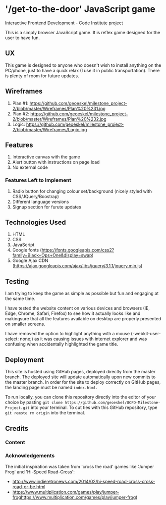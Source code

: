 # '/get-to-the-door' JavaScript game
Interactive Frontend Development - Code Institute project

This is a simply browser JavaScript game. It is reflex game designed for the user to have fun.

## UX
 
This game is designed to anyone who doesn't wish to install anything on the PC/phone, just to have a quick relax (I use it in public transportation). There is plenty of room for future updates.

## Wireframes

1. Plan #1: https://github.com/geoeskel/milestone_project-2/blob/master/Wireframes/Plan%20%231.jpg
2. Plan #2: https://github.com/geoeskel/milestone_project-2/blob/master/Wireframes/Plan%20%232.jpg                
2. Logic: https://github.com/geoeskel/milestone_project-2/blob/master/Wireframes/Logic.jpg


## Features

1. Interactive canvas with the game
2. Alert button with instructions on page load
3. No external code



### Features Left to Implement

1. Radio button for changing colour set/background (nicely styled with CSS/JQuery/Boostrap)
2. Different language versions 
3. Signup section for furute updates

## Technologies Used

1. HTML
2. CSS 
3. JavaScript
4. Google fonts (https://fonts.googleapis.com/css2?family=Black+Ops+One&display=swap)
5. Google Ajax CDN (https://ajax.googleapis.com/ajax/libs/jquery/3.1.1/jquery.min.js)

## Testing

I am trying to keep the game as simple as possible but fun and engaging at the same time.

I have tested the website content on various devices and browsers (IE, Edge, Chrome, Safari, Firefox) to see how it actually looks like and makingsure that all the features available on desktop are properly presented on smaller screens.

I have removed the option to highlight anything with a mouse (-webkit-user-select: none;) as it was causing issues with internet explorer and was confusing when accidentally highlighted the game title.

## Deployment

This site is hosted using GitHub pages, deployed directly from the master branch. The deployed site will update automatically upon new commits to the master branch. In order for the site to deploy correctly on GitHub pages, the landing page must be named `index.html`.

To run locally, you can clone this repository directly into the editor of your choice by pasting `git clone https://github.com/geoeskel/UCFD-Milestone-Project.git` into your terminal. To cut ties with this GitHub repository, type `git remote rm origin` into the terminal.

## Credits

### Content

### Acknowledgements

The initial inspiration was taken from 'cross the road' games like 'Jumper Frog' and 'Hi-Speed Road-Cross':
- http://www.indieretronews.com/2014/02/hi-speed-road-cross-cross-road-or-be.html
- https://www.multiplication.com/games/play/jumper-froghttps://www.multiplication.com/games/play/jumper-frog)


